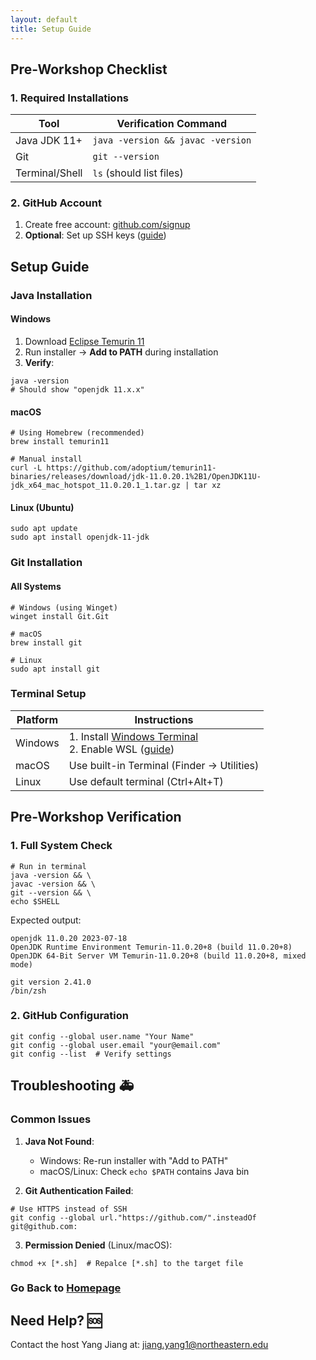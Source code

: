 ```yaml
---
layout: default
title: Setup Guide
---
```


## **Pre-Workshop Checklist** 

### **1. Required Installations**

| Tool           | Verification Command              |
| -------------- | --------------------------------- |
| Java JDK 11+   | `java -version && javac -version` |
| Git            | `git --version`                   |
| Terminal/Shell | `ls` (should list files)          |

### **2. GitHub Account**

1. Create free account: [github.com/signup](https://github.com/signup)
2. **Optional**: Set up SSH keys ([guide](https://docs.github.com/en/authentication/connecting-to-github-with-ssh))


## **Setup Guide** 

### **Java Installation**

#### **Windows**
1. Download [Eclipse Temurin 11](https://adoptium.net/temurin/releases/?version=11)
2. Run installer → **Add to PATH** during installation
3. **Verify**:

```
java -version
# Should show "openjdk 11.x.x"
```

#### **macOS**

```
# Using Homebrew (recommended)
brew install temurin11

# Manual install
curl -L https://github.com/adoptium/temurin11-binaries/releases/download/jdk-11.0.20.1%2B1/OpenJDK11U-jdk_x64_mac_hotspot_11.0.20.1_1.tar.gz | tar xz
```

#### **Linux (Ubuntu)**

```
sudo apt update
sudo apt install openjdk-11-jdk
```

### **Git Installation** 

#### **All Systems**

```
# Windows (using Winget)
winget install Git.Git

# macOS
brew install git

# Linux
sudo apt install git
```

### **Terminal Setup** 

| Platform | Instructions                                                                                                                               |
| -------- | ------------------------------------------------------------------------------------------------------------------------------------------ |
| Windows  | 1. Install [Windows Terminal](https://aka.ms/terminal)  <br>2. Enable WSL ([guide](https://learn.microsoft.com/en-us/windows/wsl/install)) |
| macOS    | Use built-in Terminal (Finder → Utilities)                                                                                                 |
| Linux    | Use default terminal (Ctrl+Alt+T)                                                                                                          |

## **Pre-Workshop Verification** 

### **1. Full System Check**

```
# Run in terminal
java -version && \
javac -version && \
git --version && \
echo $SHELL
```

Expected output:

```
openjdk 11.0.20 2023-07-18
OpenJDK Runtime Environment Temurin-11.0.20+8 (build 11.0.20+8)
OpenJDK 64-Bit Server VM Temurin-11.0.20+8 (build 11.0.20+8, mixed mode)

git version 2.41.0
/bin/zsh
```

### **2. GitHub Configuration**

```
git config --global user.name "Your Name"
git config --global user.email "your@email.com"
git config --list  # Verify settings
```

## **Troubleshooting** 🚑

### **Common Issues**

1. **Java Not Found**:
    - Windows: Re-run installer with "Add to PATH"
    - macOS/Linux: Check `echo $PATH` contains Java bin
  
2. **Git Authentication Failed**:

```
# Use HTTPS instead of SSH
git config --global url."https://github.com/".insteadOf git@github.com:
```

3. **Permission Denied** (Linux/macOS):

```
chmod +x [*.sh]  # Repalce [*.sh] to the target file 
```

### Go Back to [Homepage](https://hackersclubsv.github.io/coe-coding-basics-bootcamp/)

## **Need Help?** 🆘

Contact the host Yang Jiang at:
<jiang.yang1@northeastern.edu>